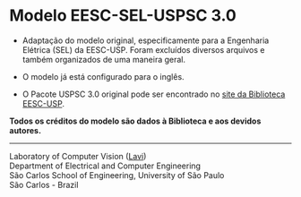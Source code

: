 Modelo EESC-SEL-USPSC 3.0
======

- Adaptação do modelo original, especificamente para a Engenharia Elétrica (SEL) da EESC-USP. Foram excluídos diversos arquivos e também organizados de uma maneira geral. 

- O modelo já está configurado para o inglês. 

- O Pacote USPSC 3.0 original pode ser encontrado no [site da Biblioteca EESC-USP](http://biblioteca.eesc.usp.br/index.php?option=com_content&view=article&id=168&Itemid=276).

**Todos os créditos do modelo são dados à Biblioteca e aos devidos autores.**

---

Laboratory of Computer Vision ([Lavi](http://iris.sel.eesc.usp.br/lavi/))</br>
Department of Electrical and Computer Engineering</br>
São Carlos School of Engineering, University of São Paulo</br>
São Carlos - Brazil</br>
